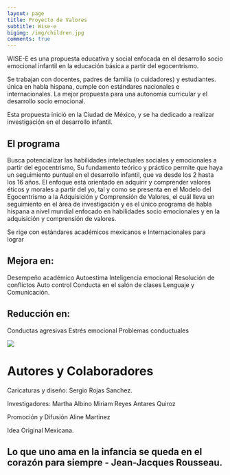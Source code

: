 ```yaml
---
layout: page
title: Proyecto de Valores 
subtitle: Wise-e
bigimg: /img/children.jpg
comments: true
---
```

WISE-E es una propuesta educativa y social enfocada en el desarrollo socio emocional infantil en la educación básica 
a partir del egocentrismo.

Se trabajan con docentes, padres de familia (o cuidadores) y estudiantes. 
única en habla hispana, cumple con estándares nacionales e internacionales. 
La mejor propuesta para una autonomía curricular  y el desarrollo socio emocional. 

Esta propuesta inició en la  Ciudad de México, y se ha dedicado a realizar investigación en el desarrollo infantil. 

## El programa

 Busca potencializar las habilidades intelectuales sociales y emocionales a partir del egocentrismo, 
 Su fundamento teórico y práctico permite que haya un seguimiento puntual en el desarrollo infantil, 
 que va desde los 2 hasta los 16 años. El enfoque está orientado en adquirir y comprender valores éticos y 
 morales a partir del yo, tal y como se presenta en el Modelo del Egocentrismo a la Adquisición y Comprensión 
 de Valores, el cuál lleva un seguimiento en el área de investigación y es el único programa de habla hispana 
 a nivel mundial enfocado en habilidades socio emocionales y en la adquisición y comprensión de valores. 

Se rige con estándares académicos mexicanos e Internacionales para lograr 

## Mejora en:
Desempeño académico
Autoestima
Inteligencia emocional
Resolución de conflictos
Auto control
Conducta en el salón de clases
Lenguaje y Comunicación.

## Reducción en:
Conductas agresivas
Estrés emocional
Problemas conductuales


![](https://www.youtube.com/watch?v=_NzXsgVKpFQ)

# Autores y Colaboradores 

Caricaturas y diseño: Sergio Rojas Sanchez. 

Investigadores:
Martha Albino
Miriam Reyes
Antares Quiroz

Promoción y Difusión
Aline Martinez

Idea Original Mexicana.

##  Lo que uno ama en la infancia se queda en el corazón para siempre - Jean-Jacques Rousseau.
